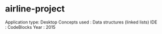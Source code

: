 # airline-project
Application type: Desktop
Concepts used   : Data structures (linked lists)
IDE             : CodeBlocks
Year            : 2015
